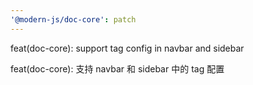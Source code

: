 ```yaml
---
'@modern-js/doc-core': patch
---
```


feat(doc-core): support tag config in navbar and sidebar

feat(doc-core): 支持 navbar 和 sidebar 中的 tag 配置
